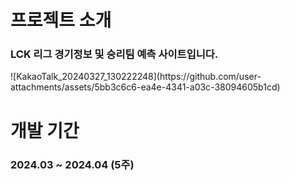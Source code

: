 <h1>프로젝트 소개</h1>
<h3>LCK 리그 경기정보 및 승리팀 예측 사이트입니다.</h3>
![KakaoTalk_20240327_130222248](https://github.com/user-attachments/assets/5bb3c6c6-ea4e-4341-a03c-38094605b1cd)
<h1>개발 기간</h1>
<h3>2024.03 ~ 2024.04 (5주)</h3>


